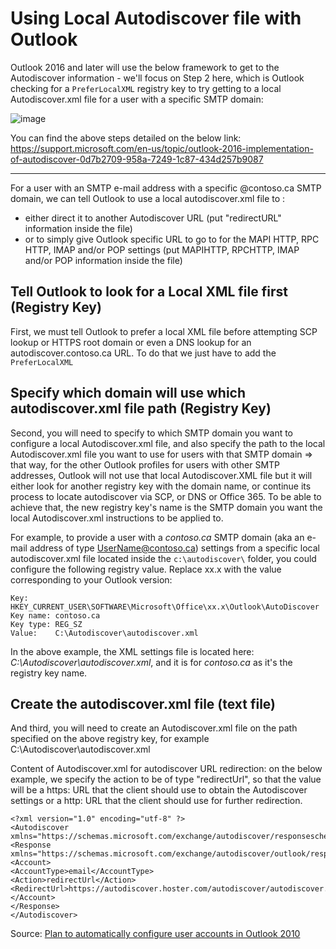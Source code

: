# Using Local Autodiscover file with Outlook

Outlook 2016 and later will use the below framework to get to the Autodiscover information - we'll focus on Step 2 here, which is Outlook checking for a ```PreferLocalXML``` registry key to try getting to a local Autodiscover.xml file for a user with a specific SMTP domain:

![image](https://user-images.githubusercontent.com/33433229/168157464-ff037022-c85e-4341-b089-3effe8ab605a.png)

You can find the above steps detailed on the below link:
https://support.microsoft.com/en-us/topic/outlook-2016-implementation-of-autodiscover-0d7b2709-958a-7249-1c87-434d257b9087

--------------------------------------------------------------------------------------------------------------------------------------------

For a user with an SMTP e-mail address with a specific @contoso.ca SMTP domain, we can tell Outlook to use a local autodiscover.xml file to :
- either direct it to another Autodiscover URL (put "redirectURL" information inside the file) 
- or to simply give Outlook specific URL to go to for the MAPI HTTP, RPC HTTP, IMAP and/or POP settings (put MAPIHTTP, RPCHTTP, IMAP and/or POP information inside the file)

## Tell Outlook to look for a Local XML file first (Registry Key)

First, we must tell Outlook to prefer a local XML file before attempting SCP lookup or HTTPS root domain or even a DNS lookup for an autodiscover.contoso.ca URL. To do that we just have to add the ```PreferLocalXML``` 

## Specify which domain will use which autodiscover.xml file path (Registry Key)

Second, you will need to specify to which SMTP domain you want to configure a local Autodiscover.xml file, and also specify the path to the local Autodiscover.xml file you want to use for users with that SMTP domain => that way, for the other Outlook profiles for users with other SMTP addresses, Outlook will not use that local Autodiscover.XML file but it will either look for another registry key with the domain name, or continue its process to locate autodiscover via SCP, or DNS or Office 365. To be able to achieve that, the new registry key's name is the SMTP domain you want the local Autodiscover.xml instructions to be applied to.

For example, to provide a user with a *contoso.ca* SMTP domain (aka an e-mail address of type UserName@contoso.ca) settings from a specific local autodiscover.xml file located inside the ```c:\autodiscover\``` folder, you could configure the following registry value. Replace xx.x with the value corresponding to your Outlook version:

```
Key: HKEY_CURRENT_USER\SOFTWARE\Microsoft\Office\xx.x\Outlook\AutoDiscover
Key name: contoso.ca
Key type: REG_SZ
Value:    C:\Autodiscover\autodiscover.xml
```

In the above example, the XML settings file is located here: *C:\Autodiscover\autodiscover.xml*, and it is for *contoso.ca* as it's the registry key name.

## Create the autodiscover.xml file (text file)

And third, you will need to create an Autodiscover.xml file on the path specified on the above registry key, for example C:\Autodiscover\autodiscover.xml

Content of Autodiscover.xml for autodiscover URL redirection: on the below example, we specify the action to be of type "redirectUrl", so that the value will be a https: URL that the client should use to obtain the Autodiscover settings or a http: URL that the client should use for further redirection.

```
<?xml version="1.0" encoding="utf-8" ?>
<Autodiscover xmlns="https://schemas.microsoft.com/exchange/autodiscover/responseschema/2006">
<Response xmlns="https://schemas.microsoft.com/exchange/autodiscover/outlook/responseschema/2006a">
<Account>
<AccountType>email</AccountType>
<Action>redirectUrl</Action>
<RedirectUrl>https://autodiscover.hoster.com/autodiscover/autodiscover.xml</RedirectUrl>
</Account>
</Response>
</Autodiscover>
```

Source: [Plan to automatically configure user accounts in Outlook 2010](https://docs.microsoft.com/en-us/previous-versions/office/office-2010/cc511507(v=office.14)?redirectedfrom=MSDN)
